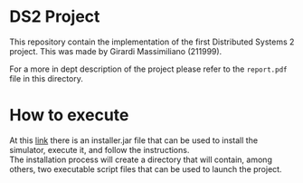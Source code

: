 # DS2 Project
This repository contain the implementation of the first Distributed Systems 2 project. This was made by Girardi Massimiliano (211999). 

For a more in dept description of the project please refer to the `report.pdf` file in this directory.

# How to execute
At this [link](https://drive.google.com/file/d/18jioK9Kl6jgo2qB878mJFl0zPPjekEQG/view?usp=sharing) there is an installer.jar file that can be used to install the simulator, execute it, and follow the instructions.  
The installation process will create a directory that will contain, among others, two executable script files that can be used to launch the project.
